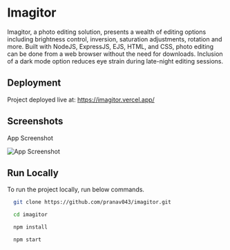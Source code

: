 # Imagitor

Imagitor, a photo editing solution, presents a wealth of editing options including brightness control, inversion, saturation adjustments, rotation and more. Built with NodeJS, ExpressJS, EJS, HTML, and CSS, photo editing can be done from a web browser without the need for downloads.
Inclusion of a dark mode option reduces eye strain during late-night editing sessions.

## Deployment

Project deployed live at: https://imagitor.vercel.app/

## Screenshots

App Screenshot

![App Screenshot](https://media.licdn.com/dms/image/D4D2DAQHTKln8Bj6m6w/profile-treasury-image-shrink_800_800/0/1694260080453?e=1708945200&v=beta&t=hLU1v5s2mBh5cWenQMR-aAbsKNrjXOnQzkLH_-v_bIs)

## Run Locally

To run the project locally, run below commands.

```bash
  git clone https://github.com/pranav043/imagitor.git
```

```bash
  cd imagitor
```

```bash
  npm install
```

```bash
  npm start
```
